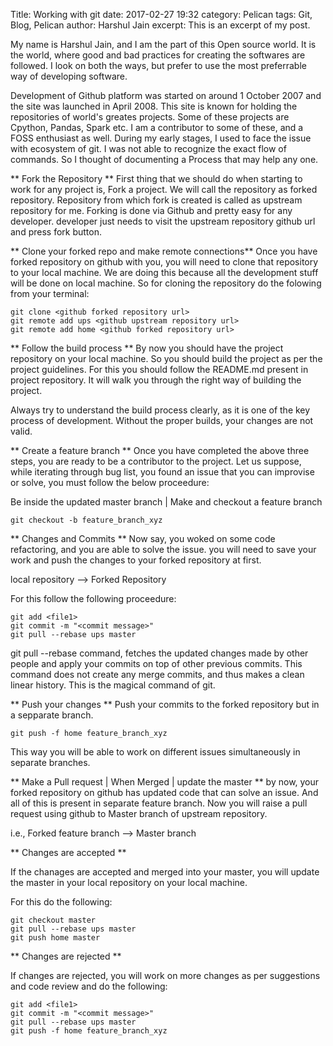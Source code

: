 Title: Working with git
date: 2017-02-27 19:32
category: Pelican
tags: Git, Blog, Pelican
author: Harshul Jain
excerpt: This is an excerpt of my post.


My name is Harshul Jain, and I am the part of this Open source world. It is the world, where good and bad practices for creating the softwares are followed. I look on both the ways, but prefer to use the most preferrable way of developing software.

Development of Github platform was started on around 1 October 2007 and the site was launched in April 2008. This
site is known for holding the repositories of world's greates projects. Some of these projects are Cpython, Pandas, Spark etc. I am a contributor to some of these, and a FOSS enthusiast as well. During my early stages, I used to face the issue with ecosystem of git. I was not able to recognize the exact flow of commands. So I thought of documenting a Process that may help any one.

** Fork the Repository **
First thing that we should do when starting to work for any project is, Fork a project. We will call the repository as forked repository. Repository from which fork is created is called as upstream repository for me.
Forking is done via Github and pretty easy for any developer. developer just needs to visit the upstream repository github url and press fork button.

** Clone your forked repo and make remote connections**
Once you have forked repository on github with you, you will need to clone that repository to your local machine.
We are doing this because all the development stuff will be done on local machine. So for cloning the repository
do the folowing from your terminal:
```
git clone <github forked repository url>
git remote add ups <github upstream repository url>
git remote add home <github forked repository url>
```

** Follow the build process **
By now you should have the project repository on your local machine. So you should build the project as per the project guidelines. For this you should follow the README.md present in project repository. It will walk you through the right way of building the project.

Always try to understand the build process clearly, as it is one of the key process of development. Without the proper builds, your changes are not valid.

** Create a feature branch **
Once you have completed the above three steps, you are ready to be a contributor to the project. Let us suppose, while iterating through bug list, you found an issue that you can improvise or solve, you must follow the below proceedure:

Be inside the updated master branch | Make and checkout a feature branch
```
git checkout -b feature_branch_xyz
```
** Changes and Commits **
Now say, you woked on some code refactoring, and you are able to solve the issue. you will need to save your work and push the changes to your forked repository at first.

local repository --> Forked Repository

For this follow the following proceedure:

```
git add <file1>
git commit -m "<commit message>"
git pull --rebase ups master
```
git pull --rebase command, fetches the updated changes made by other people and apply your commits on top of 
other previous commits. This command does not create any merge commits, and thus makes a clean linear history. This is the magical command of git.

** Push your changes **
Push your commits to the forked repository but in a sepparate branch.
```
git push -f home feature_branch_xyz
```

This way you will be able to work on different issues simultaneously in separate branches.

** Make a Pull request | When Merged | update the master **
by now, your forked repository on github has updated code that can solve an issue. And all of this is present in separate feature branch. Now you will raise a pull request using github to Master branch of upstream repository.

i.e.,
Forked feature branch --> Master branch

** Changes are accepted **

If the chanages are accepted and merged into your master, you will update the master in your local repository on your local machine.

For this do the following:

```
git checkout master
git pull --rebase ups master
git push home master
```

** Changes are rejected **

If changes are rejected, you will work on more changes as per suggestions and code review and do the following:
```
git add <file1>
git commit -m "<commit message>"
git pull --rebase ups master
git push -f home feature_branch_xyz
```